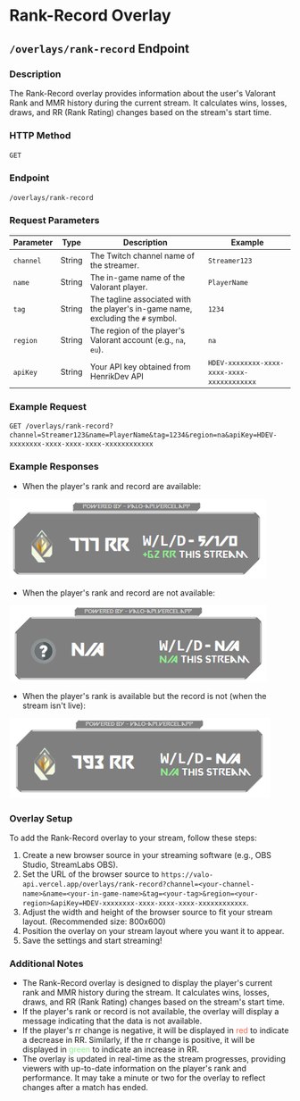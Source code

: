 # Rank-Record Overlay

## `/overlays/rank-record` Endpoint

### Description

The Rank-Record overlay provides information about the user's Valorant Rank and MMR history during the current stream. It calculates wins, losses, draws, and RR (Rank Rating) changes based on the stream's start time.

### HTTP Method

`GET`

### Endpoint

`/overlays/rank-record`

### Request Parameters

| Parameter | Type   | Description                                                                      | Example                                     |
| --------- | ------ | -------------------------------------------------------------------------------- | ------------------------------------------- |
| `channel` | String | The Twitch channel name of the streamer.                                         | `Streamer123`                               |
| `name`    | String | The in-game name of the Valorant player.                                         | `PlayerName`                                |
| `tag`     | String | The tagline associated with the player's in-game name, excluding the `#` symbol. | `1234`                                      |
| `region`  | String | The region of the player's Valorant account (e.g., `na`, `eu`).                  | `na`                                        |
| `apiKey`  | String | Your API key obtained from HenrikDev API                                         | `HDEV-xxxxxxxx-xxxx-xxxx-xxxx-xxxxxxxxxxxx` |

### Example Request

```plaintext
GET /overlays/rank-record?channel=Streamer123&name=PlayerName&tag=1234&region=na&apiKey=HDEV-xxxxxxxx-xxxx-xxxx-xxxx-xxxxxxxxxxxx
```

### Example Responses

- When the player's rank and record are available:

![overlay-example1](../assets/images/rank-record-overlay-example1.png)

- When the player's rank and record are not available:

![overlay-example2](../assets/images/rank-record-overlay-example2.png)

- When the player's rank is available but the record is not (when the stream isn't live):

![overlay-example3](../assets/images/rank-record-overlay-example3.png)

### Overlay Setup

To add the Rank-Record overlay to your stream, follow these steps:

1. Create a new browser source in your streaming software (e.g., OBS Studio, StreamLabs OBS).
2. Set the URL of the browser source to `https://valo-api.vercel.app/overlays/rank-record?channel=<your-channel-name>&name=<your-in-game-name>&tag=<your-tag>&region=<your-region>&apiKey=HDEV-xxxxxxxx-xxxx-xxxx-xxxx-xxxxxxxxxxxx`.
3. Adjust the width and height of the browser source to fit your stream layout. (Recommended size: 800x600)
4. Position the overlay on your stream layout where you want it to appear.
5. Save the settings and start streaming!

### Additional Notes

- The Rank-Record overlay is designed to display the player's current rank and MMR history during the stream. It calculates wins, losses, draws, and RR (Rank Rating) changes based on the stream's start time.
- If the player's rank or record is not available, the overlay will display a message indicating that the data is not available.
- If the player's rr change is negative, it will be displayed in <span style= "color:tomato">red</span> to indicate a decrease in RR. Similarly, if the rr change is positive, it will be displayed in <span style="color:lightgreen">green</span> to indicate an increase in RR.
- The overlay is updated in real-time as the stream progresses, providing viewers with up-to-date information on the player's rank and performance. It may take a minute or two for the overlay to reflect changes after a match has ended.